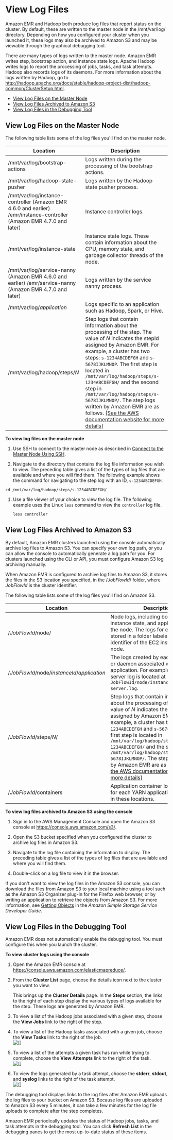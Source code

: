 # View Log Files<a name="emr-manage-view-web-log-files"></a>

 Amazon EMR and Hadoop both produce log files that report status on the cluster\. By default, these are written to the master node in the /mnt/var/log/ directory\. Depending on how you configured your cluster when you launched it, these logs may also be archived to Amazon S3 and may be viewable through the graphical debugging tool\. 

 There are many types of logs written to the master node\. Amazon EMR writes step, bootstrap action, and instance state logs\. Apache Hadoop writes logs to report the processing of jobs, tasks, and task attempts\. Hadoop also records logs of its daemons\. For more information about the logs written by Hadoop, go to [http://hadoop\.apache\.org/docs/stable/hadoop\-project\-dist/hadoop\-common/ClusterSetup\.html](http://hadoop.apache.org/docs/stable/hadoop-project-dist/hadoop-common/ClusterSetup.html)\. 


+ [View Log Files on the Master Node](#emr-manage-view-web-log-files-master-node)
+ [View Log Files Archived to Amazon S3](#emr-manage-view-web-log-files-s3)
+ [View Log Files in the Debugging Tool](#emr-manage-view-web-log-files-debug)

## View Log Files on the Master Node<a name="emr-manage-view-web-log-files-master-node"></a>

The following table lists some of the log files you'll find on the master node\.


| Location | Description | 
| --- | --- | 
|  /mnt/var/log/bootstrap\-actions  | Logs written during the processing of the bootstrap actions\. | 
|  /mnt/var/log/hadoop\-state\-pusher  | Logs written by the Hadoop state pusher process\. | 
|  /mnt/var/log/instance\-controller \(Amazon EMR 4\.6\.0 and earlier\) /emr/instance\-controller \(Amazon EMR 4\.7\.0 and later\)  | Instance controller logs\. | 
|  /mnt/var/log/instance\-state  | Instance state logs\. These contain information about the CPU, memory state, and garbage collector threads of the node\. | 
|  /mnt/var/log/service\-nanny \(Amazon EMR 4\.6\.0 and earlier\) /emr/service\-nanny \(Amazon EMR 4\.7\.0 and later\)  | Logs written by the service nanny process\. | 
|  /mnt/var/log/*application*  | Logs specific to an application such as Hadoop, Spark, or Hive\. | 
|  /mnt/var/log/hadoop/steps/*N*  | Step logs that contain information about the processing of the step\. The value of *N* indicates the stepId assigned by Amazon EMR\. For example, a cluster has two steps: `s-1234ABCDEFGH` and `s-5678IJKLMNOP`\. The first step is located in `/mnt/var/log/hadoop/steps/s-1234ABCDEFGH/` and the second step in `/mnt/var/log/hadoop/steps/s-5678IJKLMNOP/`\.  The step logs written by Amazon EMR are as follows\.  [\[See the AWS documentation website for more details\]](http://docs.aws.amazon.com/emr/latest/ManagementGuide/emr-manage-view-web-log-files.html)  | 

**To view log files on the master node**

1.  Use SSH to connect to the master node as described in [Connect to the Master Node Using SSH](emr-connect-master-node-ssh.md)\. 

1.  Navigate to the directory that contains the log file information you wish to view\. The preceding table gives a list of the types of log files that are available and where you will find them\. The following example shows the command for navigating to the step log with an ID, `s-1234ABCDEFGH`\. 

   ```
   cd /mnt/var/log/hadoop/steps/s-1234ABCDEFGH/
   ```

1. Use a file viewer of your choice to view the log file\. The following example uses the Linux `less` command to view the `controller` log file\.

   ```
   less controller
   ```

## View Log Files Archived to Amazon S3<a name="emr-manage-view-web-log-files-s3"></a>

By default, Amazon EMR clusters launched using the console automatically archive log files to Amazon S3\. You can specify your own log path, or you can allow the console to automatically generate a log path for you\. For clusters launched using the CLI or API, you must configure Amazon S3 log archiving manually\. 

 When Amazon EMR is configured to archive log files to Amazon S3, it stores the files in the S3 location you specified, in the /*JobFlowId*/ folder, where *JobFlowId* is the cluster identifier\. 

The following table lists some of the log files you'll find on Amazon S3\.


| Location | Description | 
| --- | --- | 
|  /*JobFlowId*/node/  | Node logs, including bootstrap action, instance state, and application logs for the node\. The logs for each node are stored in a folder labeled with the identifier of the EC2 instance of that node\. | 
|  /*JobFlowId*/node/*instanceId*/*application*  | The logs created by each application or daemon associated with an application\. For example, the Hive server log is located at `JobFlowId/node/instanceId/hive/hive-server.log`\. | 
|  /*JobFlowId*/steps/*N*/  | Step logs that contain information about the processing of the step\. The value of *N* indicates the stepId assigned by Amazon EMR\. For example, a cluster has two steps: `s-1234ABCDEFGH` and `s-5678IJKLMNOP`\. The first step is located in `/mnt/var/log/hadoop/steps/s-1234ABCDEFGH/` and the second step in `/mnt/var/log/hadoop/steps/s-5678IJKLMNOP/`\.  The step logs written by Amazon EMR are as follows\.  [\[See the AWS documentation website for more details\]](http://docs.aws.amazon.com/emr/latest/ManagementGuide/emr-manage-view-web-log-files.html)  | 
|  /*JobFlowId*/containers  |  Application container logs\. The logs for each YARN application are stored in these locations\.  | 

**To view log files archived to Amazon S3 using the console**

1. Sign in to the AWS Management Console and open the Amazon S3 console at [https://console\.aws\.amazon\.com/s3/](https://console.aws.amazon.com/s3/)\.

1.  Open the S3 bucket specified when you configured the cluster to archive log files in Amazon S3\. 

1.  Navigate to the log file containing the information to display\. The preceding table gives a list of the types of log files that are available and where you will find them\. 

1.  Double\-click on a log file to view it in the browser\. 

 If you don't want to view the log files in the Amazon S3 console, you can download the files from Amazon S3 to your local machine using a tool such as the Amazon S3 Organizer plug\-in for the Firefox web browser, or by writing an application to retrieve the objects from Amazon S3\. For more information, see [Getting Objects](http://docs.aws.amazon.com/AmazonS3/latest/dev/GettingObjectsUsingAPIs.html) in the *Amazon Simple Storage Service Developer Guide*\. 

## View Log Files in the Debugging Tool<a name="emr-manage-view-web-log-files-debug"></a>

 Amazon EMR does not automatically enable the debugging tool\. You must configure this when you launch the cluster\. 

**To view cluster logs using the console**

1. Open the Amazon EMR console at [https://console\.aws\.amazon\.com/elasticmapreduce/](https://console.aws.amazon.com/elasticmapreduce/)\.

1.  From the **Cluster List** page, choose the details icon next to the cluster you want to view\. 

    This brings up the **Cluster Details** page\. In the **Steps** section, the links to the right of each step display the various types of logs available for the step\. These logs are generated by Amazon EMR\. 

1.  To view a list of the Hadoop jobs associated with a given step, choose the **View Jobs** link to the right of the step\. 

1.  To view a list of the Hadoop tasks associated with a given job, choose the **View Tasks** link to the right of the job\.   
![\[\]](http://docs.aws.amazon.com/emr/latest/ManagementGuide/images/cluster-view-jobs-newcon.png)

1.  To view a list of the attempts a given task has run while trying to complete, choose the **View Attempts** link to the right of the task\.   
![\[\]](http://docs.aws.amazon.com/emr/latest/ManagementGuide/images/cluster-view-tasks-newcon.png)

1.  To view the logs generated by a task attempt, choose the **stderr**, **stdout**, and **syslog** links to the right of the task attempt\.   
![\[\]](http://docs.aws.amazon.com/emr/latest/ManagementGuide/images/cluster-view-attempts-log-newcon.png)

 The debugging tool displays links to the log files after Amazon EMR uploads the log files to your bucket on Amazon S3\. Because log files are uploaded to Amazon S3 every 5 minutes, it can take a few minutes for the log file uploads to complete after the step completes\. 

 Amazon EMR periodically updates the status of Hadoop jobs, tasks, and task attempts in the debugging tool\. You can click **Refresh List** in the debugging panes to get the most up\-to\-date status of these items\. 